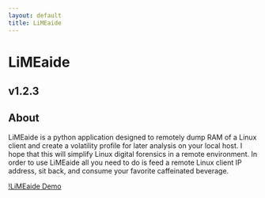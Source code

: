 ```yaml
---
layout: default
title: LiMEaide
---
```


# LiMEaide
## v1.2.3
## About
LiMEaide is a python application designed to remotely dump RAM of a Linux client and create a volatility profile for later
analysis on your local host. I hope that this will simplify Linux digital forensics in a remote environment. In order to use 
LiMEaide all you need to do is feed a remote Linux client IP address, sit back, and consume your favorite caffeinated beverage.

[!LiMEaide Demo](assets/videos/LiMEaide2.mp4)